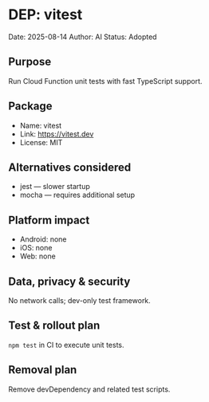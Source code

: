 # DEP: vitest
Date: 2025-08-14
Author: AI
Status: Adopted

## Purpose
Run Cloud Function unit tests with fast TypeScript support.

## Package
- Name: vitest
- Link: https://vitest.dev
- License: MIT

## Alternatives considered
- jest — slower startup
- mocha — requires additional setup

## Platform impact
- Android: none
- iOS: none
- Web: none

## Data, privacy & security
No network calls; dev-only test framework.

## Test & rollout plan
`npm test` in CI to execute unit tests.

## Removal plan
Remove devDependency and related test scripts.
